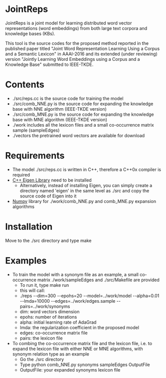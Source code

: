 # JointReps
JointReps is a joint model for learning distributed word vector representations (word embeddings) from both large text corpora and knowledge bases (KBs). 

This tool is the source codes for the proposed method reported in the published paper titled "Joint Word Representation Learning Using a Corpus and a Semantic Lexicon" in AAAI-2016 and its extended (under reviewing) version "Jointly Learning Word Embeddings using a Corpus and a Knowledge Base" submitted to IEEE-TKDE.

# Contents
* ./src/reps.cc is the source code for training the model
* ./src/comb_NNE.py is the source code for expanding the knowledge base with NNE algorithm (IEEE-TKDE version)
* ./src/comb_MNE.py is the source code for expanding the knowledge base with MNE algorithm (IEEE-TKDE version)
* ./work includes all the lexicon files and a small co-occurrence matrix sample (sampleEdges)
* ./vectors the pretrained word vectors are available for download

# Requirements
* The model ./src/reps.cc is written in C++, therefore a C++0x compiler is required
* [C++ Eigen Library](http://eigen.tuxfamily.org/index.php?title=Main_Page) need to be installed
  * Alternatively, instead of installing Eigen, you can simply create a directory named 'eigen' in the same level as ./src and copy the source code of Eigen into it
* [Numpy](http://www.numpy.org/) library for ./work/comb_NNE.py and comb_MNE.py expansion algorithms

# Installation
Move to the ./src directory and type make

# Examples
* To train the model with a synonym file as an example, a small co-occurrence matrix ./work/sampleEdges and ./src/Makefile are provided
  * To run it, type make run
   * this will call:
   * ./reps --dim=300 --epohs=20 --model=../work/model --alpha=0.01 --lmda=10000 --edges=../work/edges.sample --pairs=../work/synonyms
   * dim: word vectors dimension
   * epohs: number of iterations
   * alpha: initial learning rate of AdaGrad
   * lmda: the regularization coefficient in the proposed model
   * edges: co-occurrence matrix file
   * pairs: the lexicon file
* To combing the co-occurrence matrix file and the lexicon file, i.e. to expand the lexicon file with either NNE or MNE algorithms, with synonym relation type as an example
  * Go the ./src directory
  * Type python comb_NNE.py synonyms sampleEdges OutputFile
  * OutputFile: your expanded synonyms lexicon file
